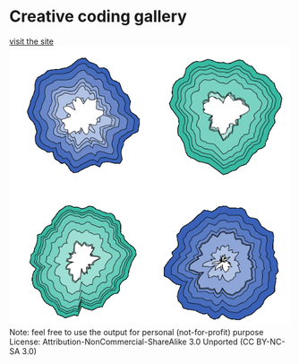 # Creative coding gallery

[visit the site](https://creativecodinggallery.netlify.com/)
<br>
<img src="p5/perlin/cross_section/crossSection.png">
Note: feel free to use the output for personal (not-for-profit) purpose 
License: Attribution-NonCommercial-ShareAlike 3.0 Unported (CC BY-NC-SA 3.0)
